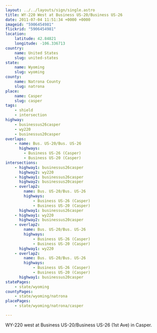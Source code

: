 ```yaml
---
layout: ../../layouts/sign/single.astro
title: WY-220 West at Business US-20/Business US-26
date: 2011-07-04 11:51:34 +0000 +0000
imageid: "5906454981"
flickrid: "5906454981"
location:
    latitude: 42.84821
    longitude: -106.336713
country:
    name: United States
    slug: united-states
state:
    name: Wyoming
    slug: wyoming
county:
    name: Natrona County
    slug: natrona
place:
    name: Casper
    slug: casper
tags:
    - shield
    - intersection
highway:
    - businessus26casper
    - wy220
    - businessus20casper
overlaps:
    - name: Bus. US-20/Bus. US-26
      highways:
        - Business US-26 (Casper)
        - Business US-20 (Casper)
intersections:
    - highway1: businessus26casper
      highway2: wy220
    - highway1: businessus26casper
      highway2: businessus20casper
    - overlap2:
        name: Bus. US-20/Bus. US-26
        highways:
            - Business US-26 (Casper)
            - Business US-20 (Casper)
      highway1: businessus26casper
    - highway1: wy220
      highway2: businessus20casper
    - overlap2:
        name: Bus. US-20/Bus. US-26
        highways:
            - Business US-26 (Casper)
            - Business US-20 (Casper)
      highway1: wy220
    - overlap2:
        name: Bus. US-20/Bus. US-26
        highways:
            - Business US-26 (Casper)
            - Business US-20 (Casper)
      highway1: businessus20casper
statePages:
    - state/wyoming
countyPages:
    - state/wyoming/natrona
placePages:
    - state/wyoming/natrona/casper

---
```

WY-220 west at Business US-20/Business US-26 (1st Ave) in Casper.